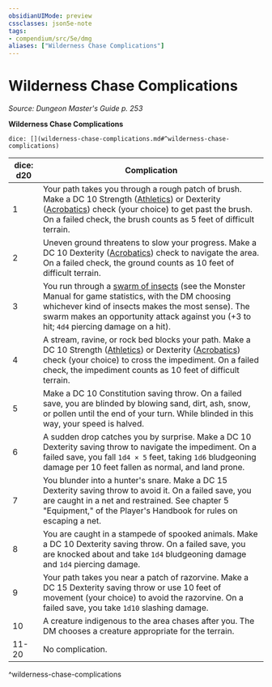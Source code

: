 ```yaml
---
obsidianUIMode: preview
cssclasses: json5e-note
tags:
- compendium/src/5e/dmg
aliases: ["Wilderness Chase Complications"]
---
```

# Wilderness Chase Complications
*Source: Dungeon Master's Guide p. 253* 

**Wilderness Chase Complications**

`dice: [](wilderness-chase-complications.md#^wilderness-chase-complications)`

| dice: d20 | Complication |
|-----------|--------------|
| 1 | Your path takes you through a rough patch of brush. Make a DC 10 Strength ([Athletics](rules/skills.md#Athletics)) or Dexterity ([Acrobatics](rules/skills.md#Acrobatics)) check (your choice) to get past the brush. On a failed check, the brush counts as 5 feet of difficult terrain. |
| 2 | Uneven ground threatens to slow your progress. Make a DC 10 Dexterity ([Acrobatics](rules/skills.md#Acrobatics)) check to navigate the area. On a failed check, the ground counts as 10 feet of difficult terrain. |
| 3 | You run through a [swarm of insects](swarm-of-insects.md) (see the Monster Manual for game statistics, with the DM choosing whichever kind of insects makes the most sense). The swarm makes an opportunity attack against you (+3 to hit; `4d4` piercing damage on a hit). |
| 4 | A stream, ravine, or rock bed blocks your path. Make a DC 10 Strength ([Athletics](rules/skills.md#Athletics)) or Dexterity ([Acrobatics](rules/skills.md#Acrobatics)) check (your choice) to cross the impediment. On a failed check, the impediment counts as 10 feet of difficult terrain. |
| 5 | Make a DC 10 Constitution saving throw. On a failed save, you are blinded by blowing sand, dirt, ash, snow, or pollen until the end of your turn. While blinded in this way, your speed is halved. |
| 6 | A sudden drop catches you by surprise. Make a DC 10 Dexterity saving throw to navigate the impediment. On a failed save, you fall `1d4 × 5` feet, taking `1d6` bludgeoning damage per 10 feet fallen as normal, and land prone. |
| 7 | You blunder into a hunter's snare. Make a DC 15 Dexterity saving throw to avoid it. On a failed save, you are caught in a net and restrained. See chapter 5 "Equipment," of the Player's Handbook for rules on escaping a net. |
| 8 | You are caught in a stampede of spooked animals. Make a DC 10 Dexterity saving throw. On a failed save, you are knocked about and take `1d4` bludgeoning damage and `1d4` piercing damage. |
| 9 | Your path takes you near a patch of razorvine. Make a DC 15 Dexterity saving throw or use 10 feet of movement (your choice) to avoid the razorvine. On a failed save, you take `1d10` slashing damage. |
| 10 | A creature indigenous to the area chases after you. The DM chooses a creature appropriate for the terrain. |
| 11-20 | No complication. |
^wilderness-chase-complications